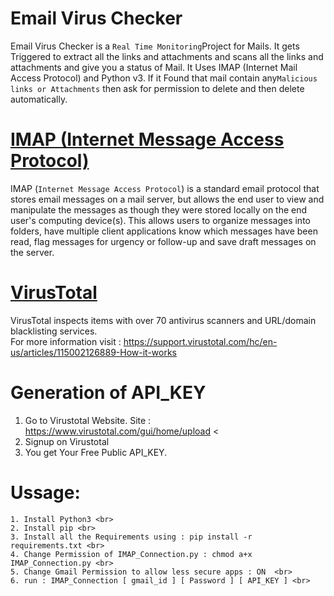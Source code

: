 # Email Virus Checker


Email Virus Checker is a `Real Time Monitoring`Project for Mails. It gets Triggered to extract all the links and attachments and scans all the links and attachments and give you a status of Mail. It Uses IMAP (Internet Mail Access Protocol) and Python v3. If it Found that mail contain any`Malicious links or Attachments` then ask for permission to delete and then delete automatically.

# [IMAP (Internet Message Access Protocol)](https://docs.python.org/3/library/imaplib.html)

IMAP (`Internet Message Access Protocol`) is a standard email protocol that stores email messages on a mail server, but allows the end user to view and manipulate the messages as though they were stored locally on the end user's computing device(s). This allows users to organize messages into folders, have multiple client applications know which messages have been read, flag messages for urgency or follow-up and save draft messages on the server.

# [VirusTotal](https://en.wikipedia.org/wiki/VirusTotal)

VirusTotal inspects items with over 70 antivirus scanners and URL/domain blacklisting services. <br>
For more information visit : https://support.virustotal.com/hc/en-us/articles/115002126889-How-it-works

# Generation of API_KEY


1. Go to Virustotal Website. Site : https://www.virustotal.com/gui/home/upload <
2. Signup on Virustotal
3. You get Your Free Public API_KEY.

# Ussage:

```
1. Install Python3 <br>
2. Install pip <br>
3. Install all the Requirements using : pip install -r requirements.txt <br>
4. Change Permission of IMAP_Connection.py : chmod a+x IMAP_Connection.py <br>
5. Change Gmail Permission to allow less secure apps : ON  <br>
6. run : IMAP_Connection [ gmail_id ] [ Password ] [ API_KEY ] <br>
```
